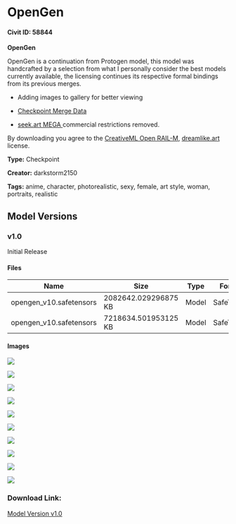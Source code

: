 # OpenGen

#### Civit ID: 58844

<p><strong>OpenGen</strong></p><p>OpenGen is a continuation from Protogen model, this model was handcrafted by a selection from what I personally consider the best models currently available, the licensing continues its respective formal bindings from its previous merges.</p><ul><li><p>Adding images to gallery for better viewing</p></li><li><p><a target="_blank" rel="ugc" href="https://github.com/darkstorm2150/OpenGen">Checkpoint Merge Data</a></p></li><li><p><a target="_blank" rel="ugc" href="http://seek.art/">seek.art MEGA </a>commercial restrictions removed.</p></li></ul><p>By downloading you agree to the <a rel="ugc" href="https://huggingface.co/spaces/CompVis/stable-diffusion-license">CreativeML Open RAIL-M</a>, <a target="_blank" rel="ugc" href="https://huggingface.co/spaces/CompVis/stable-diffusion-license">dreamlike.art</a> license.</p>

**Type:** Checkpoint

**Creator:** darkstorm2150

**Tags:** anime, character, photorealistic, sexy, female, art style, woman, portraits, realistic

## Model Versions

### v1.0

<p>Initial Release</p>

#### Files

| Name | Size | Type | Format | Download Url | AutoV1 | AutoV2 | SHA256 | CRC32 | BLAKE3 |
| --- | --- | --- | --- | --- | --- | --- | --- | --- | --- |
| opengen_v10.safetensors | 2082642.029296875 KB | Model | SafeTensor | https://civitai.com/api/download/models/63288?type=Model&format=SafeTensor&size=pruned&fp=fp16 | D2BEAC26 | C032B428FD | C032B428FD5FE46ABD2E85E7E230BD5A83C897960FB25E59B5B8E33286F7B0F7 | CFEE6AD7 | 3C2C7FD52EAAD25C07D49F056827E0426A961CC81AC2371F2B6751BC97DF30F7 |
| opengen_v10.safetensors | 7218634.501953125 KB | Model | SafeTensor | https://civitai.com/api/download/models/63288 | 5F606CD4 | F91C0B435B | F91C0B435B8E9449A34A42BBCEE43E3F48FCE79795E05D9D8DA13843A07AABCD | 7E9F99F7 | 6C80A7A530EEA40AA0B9A05F12A12A67DEA0865120A7C055634B335ADA250B91 |

#### Images

<p><img src="https://image.civitai.com/xG1nkqKTMzGDvpLrqFT7WA/624a3331-bb40-4c0c-be43-4ec5a25ca9c4/width=450/709995.jpeg" /></p>

<p><img src="https://image.civitai.com/xG1nkqKTMzGDvpLrqFT7WA/591ad2e9-0b64-4376-87dc-116b4dea93d8/width=450/709919.jpeg" /></p>

<p><img src="https://image.civitai.com/xG1nkqKTMzGDvpLrqFT7WA/9f246155-7e26-4957-ae0d-522d2f256543/width=450/709467.jpeg" /></p>

<p><img src="https://image.civitai.com/xG1nkqKTMzGDvpLrqFT7WA/0ba67796-4ef3-416f-bba3-567e9a95bf67/width=450/709422.jpeg" /></p>

<p><img src="https://image.civitai.com/xG1nkqKTMzGDvpLrqFT7WA/08a2e8f9-3834-413a-9172-643a634c562d/width=450/709402.jpeg" /></p>

<p><img src="https://image.civitai.com/xG1nkqKTMzGDvpLrqFT7WA/f0a5cf5d-5fa1-44a1-84e6-ad3246f35444/width=450/709391.jpeg" /></p>

<p><img src="https://image.civitai.com/xG1nkqKTMzGDvpLrqFT7WA/fdf82563-6ab7-4796-bd6d-799d461730f9/width=450/709366.jpeg" /></p>

<p><img src="https://image.civitai.com/xG1nkqKTMzGDvpLrqFT7WA/3e0e708e-3bef-4634-8320-f9e6d0e1f79e/width=450/710107.jpeg" /></p>

<p><img src="https://image.civitai.com/xG1nkqKTMzGDvpLrqFT7WA/49b21dcc-4ed7-4822-86a0-7e039b8ecd40/width=450/709308.jpeg" /></p>

<p><img src="https://image.civitai.com/xG1nkqKTMzGDvpLrqFT7WA/bba46425-3098-42b2-816b-7dae83ffdf06/width=450/709326.jpeg" /></p>

### Download Link:

[Model Version v1.0](https://civitai.com/api/download/models/63288)

